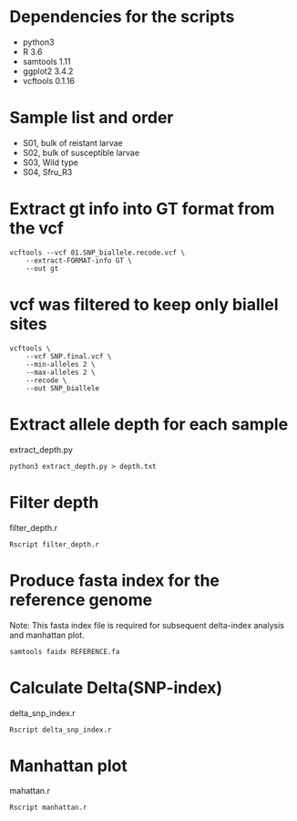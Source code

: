 # Dependencies for the scripts  
+ python3  
+ R 3.6
+ samtools 1.11  
+ ggplot2 3.4.2
+ vcftools 0.1.16

# Sample list and order  
+ S01, bulk of reistant larvae   
+ S02, bulk of susceptible larvae   
+ S03, Wild type  
+ S04, Sfru\_R3

# Extract gt info into GT format from the vcf  
	vcftools --vcf 01.SNP_biallele.recode.vcf \
		--extract-FORMAT-info GT \
		--out gt

# vcf was filtered to keep only biallel sites  
	vcftools \
	    --vcf SNP.final.vcf \
	    --min-alleles 2 \
	    --max-alleles 2 \
	    --recode \
	    --out SNP_biallele  

# Extract allele depth for each sample  
extract\_depth.py  

	python3 extract_depth.py > depth.txt

# Filter depth  
filter\_depth.r  

	Rscript filter_depth.r  

# Produce fasta index for the reference genome  
Note: This fasta index file is required for subsequent delta-index analysis and manhattan plot.  
  
	samtools faidx REFERENCE.fa  

# Calculate Delta(SNP-index)  
delta\_snp\_index.r  
  
  
	Rscript delta_snp_index.r  

# Manhattan plot  
mahattan.r  
  
	Rscript manhattan.r  

